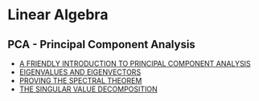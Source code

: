 # Linear Algebra



## PCA - Principal Component Analysis


- [A FRIENDLY INTRODUCTION TO PRINCIPAL COMPONENT ANALYSIS](https://peterbloem.nl/blog/pca)
- [EIGENVALUES AND EIGENVECTORS](https://peterbloem.nl/blog/pca-2)
- [PROVING THE SPECTRAL THEOREM](https://peterbloem.nl/blog/pca-3)
- [THE SINGULAR VALUE DECOMPOSITION](https://peterbloem.nl/blog/pca-4)